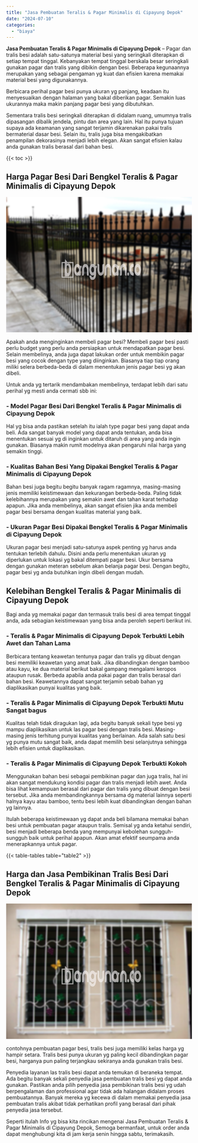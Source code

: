 ```yaml
---
title: "Jasa Pembuatan Teralis & Pagar Minimalis di Cipayung Depok"
date: "2024-07-10"
categories: 
  - "biaya"
---
```


**Jasa Pembuatan Teralis & Pagar Minimalis di Cipayung Depok** – Pagar dan tralis besi adalah satu-satunya material besi yang seringkali diterapkan di setiap tempat tinggal. Kebanyakan tempat tinggal berskala besar seringkali gunakan pagar dan tralis yang dibikin dengan besi. Beberapa kegunaannya merupakan yang sebagai pengaman yg kuat dan efisien karena memakai material besi yang digunakannya.

Berbicara perihal pagar besi punya ukuran yg panjang, keadaan itu menyesuaikan dengan halaman yang bakal diberikan pagar. Semakin luas ukurannya maka makin panjang pagar besi yang dibutuhkan.

Sementara tralis besi seringkali diterapkan di didalam ruang, umumnya tralis dipasangan dibalik jendela, pintu dan area yang lain. Hal itu punya tujuan supaya ada keamanan yang sangat terjamin dikarenakan pakai tralis bermaterial dasar besi. Selain itu, tralis juga bisa mengakibatkan penampilan dekorasinya menjadi lebih elegan. Akan sangat efisien kalau anda gunakan tralis berasal dari bahan besi.

{{< toc >}}

## Harga Pagar Besi Dari Bengkel Teralis & Pagar Minimalis di Cipayung Depok

![Jasa Pembuatan Teralis & Pagar Minimalis di Cipayung Depok](/images/pagar-minimalis-murah-06.png)

Apakah anda menginginkan membeli pagar besi? Membeli pagar besi pasti perlu budget yang perlu anda persiapkan untuk mendapatkan pagar besi. Selain membelinya, anda juga dapat lakukan order untuk membikin pagar besi yang cocok dengan type yang diinginkan. Biasanya tiap tiap orang miliki selera berbeda-beda di dalam menentukan jenis pagar besi yg akan dibeli.

Untuk anda yg tertarik mendambakan membelinya, terdapat lebih dari satu perihal yg mesti anda cermati sbb ini:
### \- Model Pagar Besi Dari Bengkel Teralis & Pagar Minimalis di Cipayung Depok

Hal yg bisa anda pastikan setelah itu ialah type pagar besi yang dapat anda beli. Ada sangat banyak model yang dapat anda tentukan, anda bisa menentukan sesuai yg di inginkan untuk ditaruh di area yang anda ingin gunakan. Biasanya makin rumit modelnya akan pengaruhi nilai harga yang semakin tinggi.

### \- Kualitas Bahan Besi Yang Dipakai Bengkel Teralis & Pagar Minimalis di Cipayung Depok

Bahan besi juga begitu begitu banyak ragam ragamnya, masing-masing jenis memiliki keistimewaan dan kekurangan berbeda-beda. Paling tidak kelebihannya merupakan yang semakin awet dan tahan karat terhadap apapun. Jika anda membelinya, akan sangat efisien jika anda membeli pagar besi bersama dengan kualitas material yang baik.

### \- Ukuran Pagar Besi Dipakai Bengkel Teralis & Pagar Minimalis di Cipayung Depok

Ukuran pagar besi menjadi satu-satunya aspek penting yg harus anda tentukan terlebih dahulu. Disini anda perlu menentukan ukuran yg diperlukan untuk lokasi yg bakal ditempati pagar besi. Ukur bersama dengan gunakan meteran sebelum akan belanja pagar besi. Dengan begitu, pagar besi yg anda butuhkan ingin dibeli dengan mudah.

## Kelebihan Bengkel Teralis & Pagar Minimalis di Cipayung Depok

Bagi anda yg memakai pagar dan termasuk tralis besi di area tempat tinggal anda, ada sebagian keistimewaan yang bisa anda peroleh seperti berikut ini.

### \- Teralis & Pagar Minimalis di Cipayung Depok Terbukti Lebih Awet dan Tahan Lama

Berbicara tentang keawetan tentunya pagar dan tralis yg dibuat dengan besi memiliki keawetan yang amat baik. Jika dibandingkan dengan bamboo atau kayu, ke dua material berikut bakal gampang mengalami keropos ataupun rusak. Berbeda apabila anda pakai pagar dan tralis berasal dari bahan besi. Keawetannya dapat sangat terjamin sebab bahan yg diaplikasikan punyai kualitas yang baik.

### \- Teralis & Pagar Minimalis di Cipayung Depok Terbukti Mutu Sangat bagus

Kualitas telah tidak diragukan lagi, ada begitu banyak sekali type besi yg mampu diaplikasikan untuk las pagar besi dengan tralis besi. Masing-masing jenis terhitung punyai kualitas yang berlainan. Ada salah satu besi yg punya mutu sangat baik, anda dapat memilih besi selanjutnya sehingga lebih efisien untuk diaplikasikan.

### \- Teralis & Pagar Minimalis di Cipayung Depok Terbukti Kokoh

Menggunakan bahan besi sebagai pembikinan pagar dan juga tralis, hal ini akan sangat mendukung kondisi pagar dan tralis menjadi lebih awet. Anda bisa lihat kemampuan berasal dari pagar dan tralis yang dibuat dengan besi tersebut. Jika anda membandingkannya bersama dg material lainnya seperti halnya kayu atau bamboo, tentu besi lebih kuat dibandingkan dengan bahan yg lainnya.

Itulah beberapa keistimewaan yg dapat anda beli bilamana memakai bahan besi untuk pembuatan pagar ataupun tralis. Semisal yg anda ketahui sendiri, besi menjadi beberapa benda yang mempunyai kebolehan sungguh-sungguh baik untuk perihal apapun. Akan amat efektif seumpama anda menerapkannya untuk pagar.

{{< table-tables table="table2" >}}

## Harga dan Jasa Pembikinan Tralis Besi Dari Bengkel Teralis & Pagar Minimalis di Cipayung Depok

![Jasa Pembuatan Teralis & Pagar Minimalis di Cipayung Depok](/images/teralis-minimalis-murah-07.png)

contohnya pembuatan pagar besi, tralis besi juga memiliki kelas harga yg hampir setara. Tralis besi punya ukuran yg paling kecil dibandingkan pagar besi, harganya pun paling terjangkau sekiranya anda gunakan tralis besi.

Penyedia layanan las tralis besi dapat anda temukan di beraneka tempat. Ada begitu banyak sekali penyedia jasa pembuatan tralis besi yg dapat anda gunakan. Pastikan anda pilih penyedia jasa pembikinan tralis besi yg udah berpengalaman dan professional agar tidak ada halangan didalam proses pembuatannya. Banyak mereka yg kecewa di dalam memakai penyedia jasa pembuatan tralis akibat tidak perhatikan profil yang berasal dari pihak penyedia jasa tersebut.

Seperti itulah Info yg bisa kita rincikan mengenai Jasa Pembuatan Teralis & Pagar Minimalis di Cipayung Depok, Semoga bermanfaat, untuk order anda dapat menghubungi kita di jam kerja senin hingga sabtu, terimakasih.
